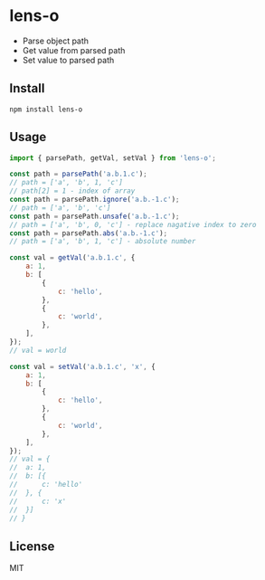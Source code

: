 # lens-o

- Parse object path
- Get value from parsed path
- Set value to parsed path

## Install

```
npm install lens-o
```

## Usage

```js
import { parsePath, getVal, setVal } from 'lens-o';

const path = parsePath('a.b.1.c');
// path = ['a', 'b', 1, 'c']
// path[2] = 1 - index of array
const path = parsePath.ignore('a.b.-1.c');
// path = ['a', 'b', 'c']
const path = parsePath.unsafe('a.b.-1.c');
// path = ['a', 'b', 0, 'c'] - replace nagative index to zero
const path = parsePath.abs('a.b.-1.c');
// path = ['a', 'b', 1, 'c'] - absolute number

const val = getVal('a.b.1.c', {
	a: 1,
	b: [
		{
			c: 'hello',
		},
		{
			c: 'world',
		},
	],
});
// val = world

const val = setVal('a.b.1.c', 'x', {
	a: 1,
	b: [
		{
			c: 'hello',
		},
		{
			c: 'world',
		},
	],
});
// val = {
// 	a: 1,
// 	b: [{
// 		c: 'hello'
// 	}, {
// 		c: 'x'
// 	}]
// }
```

## License

MIT
